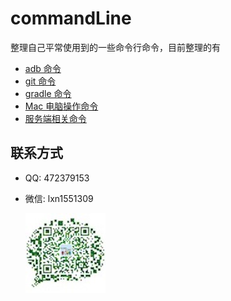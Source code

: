# commandLine
整理自己平常使用到的一些命令行命令，目前整理的有

- [adb 命令](/adb命令/adb.md)
- [git 命令](/git命令/git.md)
- [gradle 命令](/gradle命令行/gradle.md)
- [Mac 电脑操作命令](/mac电脑操作命令/mac.md)
- [服务端相关命令](/服务相关命令/服务器命令.md)








## 联系方式
* QQ: 472379153
* 微信: lxn1551309

   ![lxn1551309](/img/weixin.jpeg)
